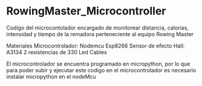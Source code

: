 # RowingMaster_Microcontroller
Codigo del microcontolador encargado de monitorear distancia, calorias, intensidad y tiempo de la remadora perteneciente al equipo Rowing Master

Materiales
Microcontrolador: Nodemcu Esp8266
Sensor de efecto Hall: A3134
2 resistencias de 330
Led
Cables

El microcontrolador se encuentra programado en micropython, por lo que para poder subir y ejecutar este codigo en el microcontrolador es necesario instalar micropython en el nodeMcu
